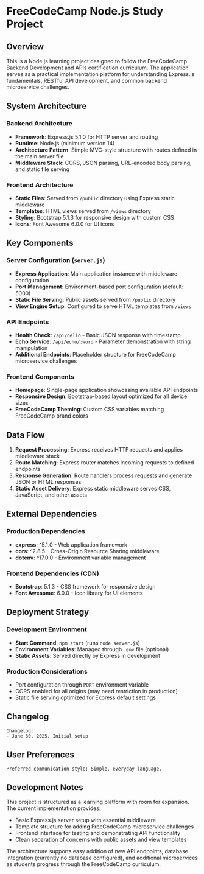 # FreeCodeCamp Node.js Study Project

## Overview

This is a Node.js learning project designed to follow the FreeCodeCamp Backend Development and APIs certification curriculum. The application serves as a practical implementation platform for understanding Express.js fundamentals, RESTful API development, and common backend microservice challenges.

## System Architecture

### Backend Architecture
- **Framework**: Express.js 5.1.0 for HTTP server and routing
- **Runtime**: Node.js (minimum version 14)
- **Architecture Pattern**: Simple MVC-style structure with routes defined in the main server file
- **Middleware Stack**: CORS, JSON parsing, URL-encoded body parsing, and static file serving

### Frontend Architecture
- **Static Files**: Served from `/public` directory using Express static middleware
- **Templates**: HTML views served from `/views` directory
- **Styling**: Bootstrap 5.1.3 for responsive design with custom CSS
- **Icons**: Font Awesome 6.0.0 for UI icons

## Key Components

### Server Configuration (`server.js`)
- **Express Application**: Main application instance with middleware configuration
- **Port Management**: Environment-based port configuration (default: 5000)
- **Static File Serving**: Public assets served from `/public` directory
- **View Engine Setup**: Configured to serve HTML templates from `/views`

### API Endpoints
- **Health Check**: `/api/hello` - Basic JSON response with timestamp
- **Echo Service**: `/api/echo/:word` - Parameter demonstration with string manipulation
- **Additional Endpoints**: Placeholder structure for FreeCodeCamp microservice challenges

### Frontend Components
- **Homepage**: Single-page application showcasing available API endpoints
- **Responsive Design**: Bootstrap-based layout optimized for all device sizes
- **FreeCodeCamp Theming**: Custom CSS variables matching FreeCodeCamp brand colors

## Data Flow

1. **Request Processing**: Express receives HTTP requests and applies middleware stack
2. **Route Matching**: Express router matches incoming requests to defined endpoints
3. **Response Generation**: Route handlers process requests and generate JSON or HTML responses
4. **Static Asset Delivery**: Express static middleware serves CSS, JavaScript, and other assets

## External Dependencies

### Production Dependencies
- **express**: ^5.1.0 - Web application framework
- **cors**: ^2.8.5 - Cross-Origin Resource Sharing middleware
- **dotenv**: ^17.0.0 - Environment variable management

### Frontend Dependencies (CDN)
- **Bootstrap**: 5.1.3 - CSS framework for responsive design
- **Font Awesome**: 6.0.0 - Icon library for UI elements

## Deployment Strategy

### Development Environment
- **Start Command**: `npm start` (runs `node server.js`)
- **Environment Variables**: Managed through `.env` file (optional)
- **Static Assets**: Served directly by Express in development

### Production Considerations
- Port configuration through `PORT` environment variable
- CORS enabled for all origins (may need restriction in production)
- Static file serving optimized for Express default settings

## Changelog

```
Changelog:
- June 30, 2025. Initial setup
```

## User Preferences

```
Preferred communication style: Simple, everyday language.
```

## Development Notes

This project is structured as a learning platform with room for expansion. The current implementation provides:

- Basic Express.js server setup with essential middleware
- Template structure for adding FreeCodeCamp microservice challenges
- Frontend interface for testing and demonstrating API functionality
- Clean separation of concerns with public assets and view templates

The architecture supports easy addition of new API endpoints, database integration (currently no database configured), and additional microservices as students progress through the FreeCodeCamp curriculum.